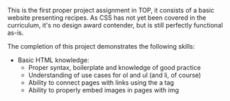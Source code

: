 This is the first proper project assignment in TOP, it consists of  a basic website
presenting recipes. As CSS has not yet been covered in the curriculum, it's no design
award contender, but is still perfectly functional as-is.

The completion of this project demonstrates the following skills:
* Basic HTML knowledge:
  - Proper syntax, boilerplate and knowledge of good practice
  - Understanding of use cases for ol and ul (and li, of course)
  - Ability to connect pages with links using the a tag
  - Ability to properly embed images in pages with img 
